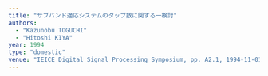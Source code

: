 ```yaml
---
title: "サブバンド適応システムのタップ数に関する一検討"
authors:
  - "Kazunobu TOGUCHI"
  - "Hitoshi KIYA"
year: 1994
type: "domestic"
venue: "IEICE Digital Signal Processing Symposium, pp. A2.1, 1994-11-01."
---
```

